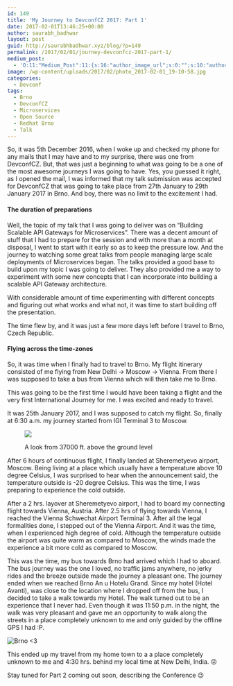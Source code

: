 ```yaml
---
id: 149
title: 'My Journey to DevconfCZ 2017: Part 1'
date: 2017-02-01T13:46:25+00:00
author: saurabh_badhwar
layout: post
guid: http://saurabhbadhwar.xyz/blog/?p=149
permalink: /2017/02/01/journey-devconfcz-2017-part-1/
medium_post:
  - 'O:11:"Medium_Post":11:{s:16:"author_image_url";s:0:"";s:10:"author_url";s:24:"https://medium.com/@h4xr";s:11:"byline_name";N;s:12:"byline_email";N;s:10:"cross_link";s:3:"yes";s:2:"id";s:12:"b84cf4691d86";s:21:"follower_notification";s:3:"yes";s:7:"license";s:19:"all-rights-reserved";s:14:"publication_id";s:2:"-1";s:6:"status";s:6:"public";s:3:"url";s:73:"https://medium.com/@h4xr/my-journey-to-devconfcz-2017-part-1-b84cf4691d86";}'
image: /wp-content/uploads/2017/02/photo_2017-02-01_19-10-58.jpg
categories:
  - Devconf
tags:
  - Brno
  - DevconfCZ
  - Microservices
  - Open Source
  - Redhat Brno
  - Talk
---
```

So, it was 5th December 2016, when I woke up and checked my phone for any mails that I may have and to my surprise, there was one from DevconfCZ. But, that was just a beginning to what was going to be a one of the most awesome journeys I was going to have. Yes, you guessed it right, as I opened the mail, I was informed that my talk submission was accepted for DevconfCZ that was going to take place from 27th January to 29th January 2017 in Brno. And boy, there was no limit to the excitement I had.

#### The duration of preparations

Well, the topic of my talk that I was going to deliver was on &#8220;Building Scalable API Gateways for Microservices&#8221;. There was a decent amount of stuff that I had to prepare for the session and with more than a month at disposal, I went to start with it early so as to keep the pressure low. And the journey to watching some great talks from people managing large scale deployments of Microservices began. The talks provided a good base to build upon my topic I was going to deliver. They also provided me a way to experiment with some new concepts that I can incorporate into building a scalable API Gateway architecture.

With considerable amount of time experimenting with different concepts and figuring out what works and what not, it was time to start building off the presentation.

The time flew by, and it was just a few more days left before I travel to Brno, Czech Republic.

#### Flying across the time-zones

So, it was time when I finally had to travel to Brno. My flight itinerary consisted of me flying from New Delhi -> Moscow -> Vienna. From there I was supposed to take a bus from Vienna which will then take me to Brno.

This was going to be the first time I would have been taking a flight and the very first International Journey for me. I was excited and ready to travel.

It was 25th January 2017, and I was supposed to catch my flight. So, finally at 6:30 a.m. my journey started from IGI Terminal 3 to Moscow.<figure id="attachment_150" style="width: 1280px" class="wp-caption aligncenter">

<img class="wp-image-150 size-full" src="https://i1.wp.com/saurabhbadhwar.xyz/blog/wp-content/uploads/2017/02/photo_2017-02-01_18-47-35.jpg?fit=640%2C480" srcset="https://i1.wp.com/saurabhbadhwar.xyz/blog/wp-content/uploads/2017/02/photo_2017-02-01_18-47-35.jpg?w=1280 1280w, https://i1.wp.com/saurabhbadhwar.xyz/blog/wp-content/uploads/2017/02/photo_2017-02-01_18-47-35.jpg?resize=300%2C225 300w, https://i1.wp.com/saurabhbadhwar.xyz/blog/wp-content/uploads/2017/02/photo_2017-02-01_18-47-35.jpg?resize=768%2C576 768w, https://i1.wp.com/saurabhbadhwar.xyz/blog/wp-content/uploads/2017/02/photo_2017-02-01_18-47-35.jpg?resize=1024%2C768 1024w" sizes="(max-width: 640px) 100vw, 640px" data-recalc-dims="1" /> <figcaption class="wp-caption-text">A look from 37000 ft. above the ground level</figcaption></figure> 

After 6 hours of continuous flight, I finally landed at Sheremetyevo airport, Moscow. Being living at a place which usually have a temperature above 10 degree Celsius, I was surprised to hear when the announcement said, the temperature outside is -20 degree Celsius. This was the time, I was preparing to experience the cold outside.

After a 2 hrs. layover at Sheremetyevo airport, I had to board my connecting flight towards Vienna, Austria. After 2.5 hrs of flying towards Vienna, I reached the Vienna Schwechat Airport Terminal 3. After all the legal formalities done, I stepped out of the Vienna Airport. And it was the time, when I experienced high degree of cold. Although the temperature outside the airport was quite warm as compared to Moscow, the winds made the experience a bit more cold as compared to Moscow.

This was the time, my bus towards Brno had arrived which I had to aboard. The bus journey was the one I loved, no traffic jams anywhere, no jerky rides and the breeze outside made the journey a pleasant one. The journey ended when we reached Brno An u Hotelu Grand. Since my hotel (Hotel Avanti), was close to the location where I dropped off from the bus, I decided to take a walk towards my Hotel. The walk turned out to be an experience that I never had. Even though it was 11:50 p.m. in the night, the walk was very pleasant and gave me an opportunity to walk along the streets in a place completely unknown to me and only guided by the offline GPS I had :P.

<img class="aligncenter size-full wp-image-151" src="https://i1.wp.com/saurabhbadhwar.xyz/blog/wp-content/uploads/2017/02/photo_2017-02-01_19-10-58.jpg?fit=640%2C480" alt="Brno <3" srcset="https://i1.wp.com/saurabhbadhwar.xyz/blog/wp-content/uploads/2017/02/photo_2017-02-01_19-10-58.jpg?w=1280 1280w, https://i1.wp.com/saurabhbadhwar.xyz/blog/wp-content/uploads/2017/02/photo_2017-02-01_19-10-58.jpg?resize=300%2C225 300w, https://i1.wp.com/saurabhbadhwar.xyz/blog/wp-content/uploads/2017/02/photo_2017-02-01_19-10-58.jpg?resize=768%2C576 768w, https://i1.wp.com/saurabhbadhwar.xyz/blog/wp-content/uploads/2017/02/photo_2017-02-01_19-10-58.jpg?resize=1024%2C768 1024w" sizes="(max-width: 640px) 100vw, 640px" data-recalc-dims="1" /> 

This ended up my travel from my home town to a a place completely unknown to me and 4:30 hrs. behind my local time at New Delhi, India. 😛

Stay tuned for Part 2 coming out soon, describing the Conference 😉

&nbsp;